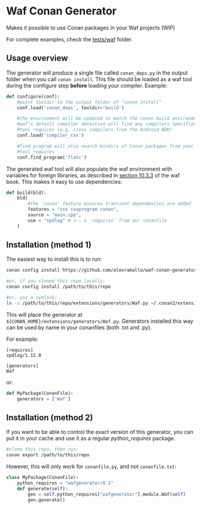 # Waf Conan Generator

Makes it possible to use Conan packages in your Waf projects (WIP)

For complete examples, check the [tests/waf](tests/waf) folder.

## Usage overview

The generator will produce a single file called `conan_deps.py` in the output
folder when you call `conan install`. This file should be loaded as a waf tool
during the configure step **before** loading your compiler. Example:

```py
def configure(conf):
	#point tooldir to the output folder of "conan install"
	conf.load('conan_deps', tooldir='build')

	#the environment will be updated to match the conan build environment, so
	#waf's default compiler detection will find any compilers specified in your
	#tool requires (e.g. cross compilers from the Android NDK)
	conf.load('compiler_cxx')

	#find_program will also search bindirs of Conan packages from your
	#tool_requires
	conf.find_program('flatc')
```

The generated waf tool will also populate the waf environment with variables for
foreign libraries, as described in [section 10.3.3](https://aramallo.com/blog/waf-conan/_foreign_libraries_and_flags)
of the waf book. This makes it easy to use dependencies:

```py
def build(bld):
	bld(
		#the 'conan' feature ensures transient dependencies are added
		features = "cxx cxxprogram conan",
		source = "main.cpp",
		use = "spdlog" # <-- a 'requires' from our conanfile
	)
```

## Installation (method 1)

The easiest way to install this is to run:

```sh
conan config install https://github.com/alexramallo/waf-conan-generator

#or, if you cloned this repo locally:
conan config install /path/to/this/repo

#or, use a symlink:
ln -s /path/to/this/repo/extensions/generators/Waf.py ~/.conan2/extensions/generators/Waf.py
```

This will place the generator at `${CONAN_HOME}/extensions/generators/Waf.py`.
Generators installed this way can be used by name in your conanfiles (both .txt
and .py).

For example:

```
[requires]
spdlog/1.12.0

[generators]
Waf
```

or:

```py
def MyPackage(ConanFile):
	generators = ['Waf']
```

## Installation (method 2)

If you want to be able to control the exact version of this generator, you can
put it in your cache and use it as a regular *python_requires* package.

```sh
#clone this repo, then run:
conan export /path/to/this/repo
```

However, this will only work for `conanfile.py`, and not `conanfile.txt`:

```py
class MyPackage(ConanFile):
    python_requires = "wafgenerator/0.1"
    def generate(self):
        gen = self.python_requires["wafgenerator"].module.Waf(self)
        gen.generate()
```